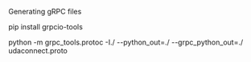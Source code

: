 Generating gRPC files

pip install grpcio-tools

python -m grpc_tools.protoc -I./ --python_out=./ --grpc_python_out=./ udaconnect.proto